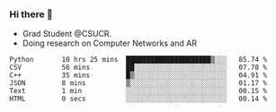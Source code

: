 ### Hi there 👋
- Grad Student @CSUCR. 
- Doing research on Computer Networks and AR
<!--START_SECTION:waka-->

```text
Python       10 hrs 25 mins  █████████████████████▒░░░   85.74 %
CSV          56 mins         ██░░░░░░░░░░░░░░░░░░░░░░░   07.78 %
C++          35 mins         █▒░░░░░░░░░░░░░░░░░░░░░░░   04.91 %
JSON         8 mins          ▒░░░░░░░░░░░░░░░░░░░░░░░░   01.17 %
Text         1 min           ░░░░░░░░░░░░░░░░░░░░░░░░░   00.15 %
HTML         0 secs          ░░░░░░░░░░░░░░░░░░░░░░░░░   00.14 %
```

<!--END_SECTION:waka-->
<!--
**jluo117/jluo117** is a ✨ _special_ ✨ repository because its `README.md` (this file) appears on your GitHub profile.

Here are some ideas to get you started:

- 🔭 I’m currently working on ...
- 🌱 I’m currently learning ...
- 👯 I’m looking to collaborate on ...
- 🤔 I’m looking for help with ...
- 💬 Ask me about ...
- 📫 How to reach me: ...
- 😄 Pronouns: ...
- ⚡ Fun fact: ...
-->

